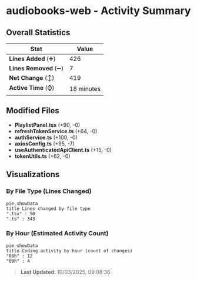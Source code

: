 # audiobooks-web - Activity Summary 

## Overall Statistics

| Stat                   | Value                                                             |
| ---------------------- | ----------------------------------------------------------------- |
| **Lines Added** (➕)   | 426                                          |
| **Lines Removed** (➖) | 7                                        |
| **Net Change** (↕)    | 419                |
| **Active Time** (⌚)   | 18 minutes |


## Modified Files
- **PlaylistPanel.tsx** (+90, -0)
- **refreshTokenService.ts** (+64, -0)
- **authService.ts** (+100, -0)
- **axiosConfig.ts** (+95, -7)
- **useAuthenticatedApiClient.ts** (+15, -0)
- **tokenUtils.ts** (+62, -0)

## Visualizations

### By File Type (Lines Changed)

```mermaid
pie showData
title Lines changed by file type
".tsx" : 90
".ts" : 343
```

### By Hour (Estimated Activity Count)

```mermaid
pie showData
title Coding activity by hour (count of changes)
"08h" : 12
"09h" : 4
```


> **Last Updated:** 10/03/2025, 09:08:36